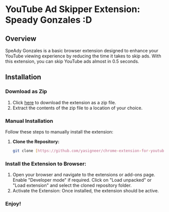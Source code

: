 # YouTube Ad Skipper Extension: Speady Gonzales :D

## Overview

SpeAdy Gonzales is a basic browser extension designed to enhance your YouTube viewing experience by reducing the time it takes to skip ads. With this extension, you can skip YouTube ads almost in 0.5 seconds.

## Installation

### Download as Zip

1. Click [here](#https://github.com/yasigneer/chrome-extension-for-youtube-ads/archive/refs/heads/master.zip) to download the extension as a zip file.
2. Extract the contents of the zip file to a location of your choice.

### Manual Installation

Follow these steps to manually install the extension:

1. **Clone the Repository:**
   ```bash
   git clone [https://github.com/yasigneer/chrome-extension-for-youtube-ads.git]

### Install the Extension to Browser:

1. Open your browser and navigate to the extensions or add-ons page.
    Enable "Developer mode" if required.
    Click on "Load unpacked" or "Load extension" and select the cloned repository folder.
2. Activate the Extension:
    Once installed, the extension should be active.

### Enjoy!
